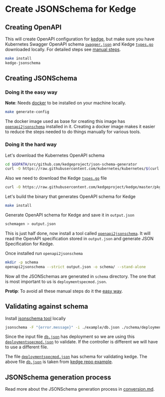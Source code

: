 # Create JSONSchema for Kedge

## Creating OpenAPI

This will create OpenAPI configuration for [kedge](https://github.com/kedgeproject/kedge),
but make sure you have Kubernetes Swagger OpenAPI schema [`swagger.json`](https://github.com/kubernetes/kubernetes/blob/master/api/openapi-spec/swagger.json)
and Kedge [`types.go`](https://github.com/kedgeproject/kedge/blob/master/pkg/spec/types.go)
downloaded locally. For detailed steps see [manual steps](https://github.com/kedgeproject/json-schema-generator#doing-it-the-hard-way).

```bash
make install
kedge-jsonschema
```

## Creating JSONSchema

### Doing it the easy way

**Note**: Needs [docker](https://docs.docker.com/engine/installation/) to be installed on
your machine locally.

```bash
make generate-config
```

The docker image used as base for creating this image has [`openapi2jsonschema`](https://github.com/garethr/openapi2jsonschema)
installed in it. Creating a docker image makes it easier to reduce the steps needed to do
things manually for various tools.

### Doing it the hard way

Let's download the Kubernetes OpenAPI schema

```bash
cd $GOPATH/src/github.com/kedgeproject/json-schema-generator
curl -O https://raw.githubusercontent.com/kubernetes/kubernetes/$(curl https://raw.githubusercontent.com/kedgeproject/json-schema-generator/master/scripts/k8s-release)/api/openapi-spec/swagger.json
```

Also we need to download the Kedge [`types.go`](https://github.com/kedgeproject/kedge/blob/master/pkg/spec/types.go)
file

```bash
curl -O https://raw.githubusercontent.com/kedgeproject/kedge/master/pkg/spec/types.go
```

Let's build the binary that generates OpenAPI schema for Kedge

```bash
make install
```

Generate OpenAPI schema for Kedge and save it in `output.json`

```bash
schemagen > output.json
```

This is just half done, now install a tool called [`openapi2jsonschema`](https://github.com/garethr/openapi2jsonschema).
It will read the OpenAPI specification stored in `output.json` and generate JSON Specification
for Kedge.

Once installed run `openapi2jsonschema`

```bash
mkdir -p schema
openapi2jsonschema --strict output.json -o schema/ --stand-alone
```

Now all the JSONSchemas are generated in `schema` directory. The one that is most important
to us is `deploymentspecmod.json`.

**Protip**: To avoid all these manual steps do it the [easy way](https://github.com/kedgeproject/json-schema-generator#doing-it-the-easy-way).

## Validating against schema

Install [jsonschema tool](https://github.com/Julian/jsonschema) locally

```bash
jsonschema -F "{error.message}" -i ./example/db.json ./schema/deploymentspecmod.json
```
Since the input file [`db.json`](./example/db.json) has deployment so we are using this
[`deploymentspecmod.json`](./schema/deploymentspecmod.json) to validate. If the controller
is different we will have to use a different file.


The file [`deploymentspecmod.json`](https://github.com/kedgeproject/json-schema/blob/master/schema/deploymentspecmod.json)
has schema for validating kedge.
The above file [`db.json`](./example/db.json) is taken from [kedge repo example](https://github.com/kedgeproject/kedge/blob/master/examples/envFrom/db.yaml).

## JSONSchema generation process

Read more about the JSONSchema generation process in [conversion.md](conversion.md).
